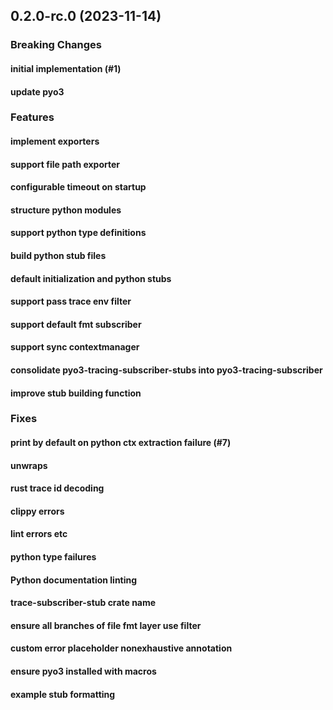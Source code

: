 ## 0.2.0-rc.0 (2023-11-14)

### Breaking Changes

#### initial implementation (#1)

#### update pyo3

### Features

#### implement exporters

#### support file path exporter

#### configurable timeout on startup

#### structure python modules

#### support python type definitions

#### build python stub files

#### default initialization and python stubs

#### support pass trace env filter

#### support default fmt subscriber

#### support sync contextmanager

#### consolidate pyo3-tracing-subscriber-stubs into pyo3-tracing-subscriber

#### improve stub building function

### Fixes

#### print by default on python ctx extraction failure (#7)

#### unwraps

#### rust trace id decoding

#### clippy errors

#### lint errors etc

#### python type failures

#### Python documentation linting

#### trace-subscriber-stub crate name

#### ensure all branches of file fmt layer use filter

#### custom error placeholder nonexhaustive annotation

#### ensure pyo3 installed with macros

#### example stub formatting
